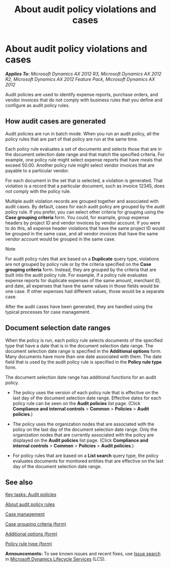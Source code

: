 ﻿---
title: About audit policy violations and cases
TOCTitle: About audit policy violations and cases
ms:assetid: c8745a77-0733-4a13-952a-d4a95ddcd9a2
ms:mtpsurl: https://technet.microsoft.com/en-us/library/Hh242849(v=AX.60)
ms:contentKeyID: 36059319
ms.date: 04/18/2014
mtps_version: v=AX.60
f1_keywords:
- audit policy
- audit
- policy rule violation
- policy violation
- audit case
- audit policy violation
- policy case
- audit violation
---

# About audit policy violations and cases 


_**Applies To:** Microsoft Dynamics AX 2012 R3, Microsoft Dynamics AX 2012 R2, Microsoft Dynamics AX 2012 Feature Pack, Microsoft Dynamics AX 2012_

Audit policies are used to identify expense reports, purchase orders, and vendor invoices that do not comply with business rules that you define and configure as audit policy rules.

## How audit cases are generated

Audit policies are run in batch mode. When you run an audit policy, all the policy rules that are part of that policy are run at the same time.

Each policy rule evaluates a set of documents and selects those that are in the document selection date range and that match the specified criteria. For example, one policy rule might select expense reports that have meals that exceed 50.00. Another policy rule might select vendor invoices that are payable to a particular vendor.

For each document in the set that is selected, a violation is generated. That violation is a record that a particular document, such as invoice 12345, does not comply with the policy rule.

Multiple audit violation records are grouped together and associated with audit cases. By default, cases for each audit policy are grouped by the audit policy rule. If you prefer, you can select other criteria for grouping using the **Case grouping criteria** form. You could, for example, group expense headers by project ID and vendor invoices by vendor account. If you were to do this, all expense header violations that have the same project ID would be grouped in the same case, and all vendor invoices that have the same vendor account would be grouped in the same case.


> [!NOTE]
> <P>For audit policy rules that are based on a <STRONG>Duplicate</STRONG> query type, violations are not grouped by policy rule or by the criteria specified on the <STRONG>Case grouping criteria</STRONG> form. Instead, they are grouped by the criteria that are built into the audit policy rule. For example, if a policy rule evaluates expense reports for duplicate expenses of the same amount, merchant ID, and date, all expenses that have the same values in those fields would be one case. If other expenses had different values, those would be a separate case.</P>



After the audit cases have been generated, they are handled using the typical processes for case management.

## Document selection date ranges

When the policy is run, each policy rule selects documents of the specified type that have a date that is in the document selection date range. The document selection date range is specified in the **Additional options** form. Many documents have more than one date associated with them. The date field that is used by the audit policy rule is specified in the **Policy rule type** form.

The document selection date range has additional functions for an audit policy.

  - The policy uses the version of each policy rule that is effective on the last day of the document selection date range. Effective dates for each policy rule can be seen on the **Audit policies** list page. (Click **Compliance and internal controls** \> **Common** \> **Policies** \> **Audit policies**.)

  - The policy uses the organization nodes that are associated with the policy on the last day of the document selection date range. Only the organization nodes that are currently associated with the policy are displayed on the **Audit policies** list page. (Click **Compliance and internal controls** \> **Common** \> **Policies** \> **Audit policies**.)

  - For policy rules that are based on a **List search** query type, the policy evaluates documents for monitored entities that are effective on the last day of the document selection date range.

## See also

[Key tasks: Audit policies](key-tasks-audit-policies.md)

[About audit policy rules](about-audit-policy-rules.md)

[Case management](case-management.md)

[Case grouping criteria (form)](https://technet.microsoft.com/en-us/library/hh209729\(v=ax.60\))

[Additional options (form)](https://technet.microsoft.com/en-us/library/hh227519\(v=ax.60\))

[Policy rule type (form)](https://technet.microsoft.com/en-us/library/hh208562\(v=ax.60\))

  
**Announcements:** To see known issues and recent fixes, use [Issue search](http://go.microsoft.com/fwlink/?linkid=389258) in [Microsoft Dynamics Lifecycle Services](http://go.microsoft.com/fwlink/?linkid=306505) (LCS).

